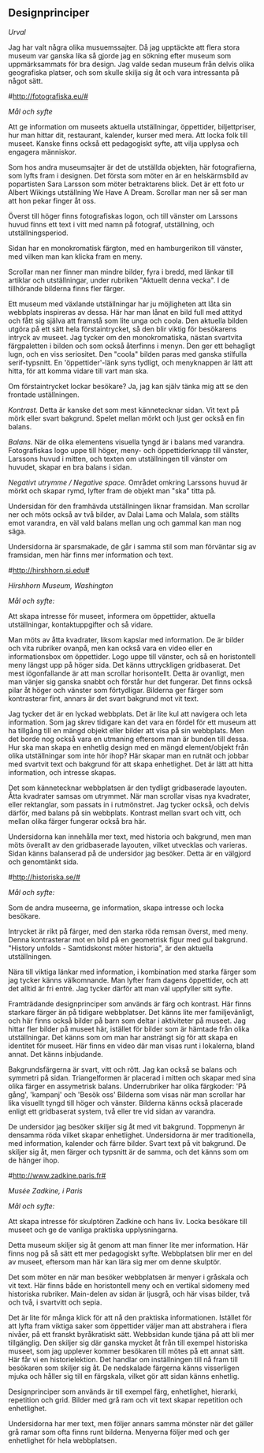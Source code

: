 Designprinciper
------
*Urval*


Jag har valt några olika musuemssajter. Då jag upptäckte att flera stora museum var ganska lika så gjorde jag en sökning efter museum som uppmärksammats för bra design. Jag valde sedan museum från delvis olika geografiska platser, och som skulle skilja sig åt och vara intressanta på något sätt.


#http://fotografiska.eu/#

*Mål och syfte*

Att ge information om museets aktuella utställningar, öppettider, biljettpriser, hur man hittar dit, restaurant, kalender, kurser med mera. Att locka folk till museet. Kanske finns också ett pedagogiskt syfte, att vilja upplysa och engagera människor.

Som hos andra museumsajter är det de utställda objekten, här fotografierna, som lyfts fram i designen. Det första som möter en är en helskärmsbild av popartisten Sara Larsson som möter betraktarens blick. Det är ett foto ur Albert Wikings utställning We Have A Dream. Scrollar man ner så ser man att hon pekar finger åt oss.

Överst till höger finns fotografiskas logon, och till vänster om Larssons huvud finns ett text i vitt med namn på fotograf, utställning, och utställningsperiod.

Sidan har en monokromatisk färgton, med en hamburgerikon till vänster, med vilken man kan klicka fram en meny.

Scrollar man ner finner man mindre bilder, fyra i bredd, med länkar till artiklar och utställningar, under rubriken "Aktuellt denna vecka". I de tillhörande bilderna finns fler färger.


Ett museum med växlande utställningar har ju möjligheten att låta sin webbplats inspireras av dessa. Här har man lånat en bild full med attityd och fått sig själva att framstå som lite unga och coola. Den aktuella bilden utgöra på ett sätt hela förstaintrycket, så den blir viktig för besökarens intryck av museet. Jag tycker om den monokromatiska, nästan svartvita färgpaletten i bilden och som också återfinns i menyn. Den ger ett behagligt lugn, och en viss seriositet. Den "coola" bilden paras med ganska stilfulla serif-typsnitt. En 'öppettider'-länk syns tydligt, och menyknappen är lätt att hitta, för att komma vidare till vart man ska.

Om förstaintrycket lockar besökare? Ja, jag kan själv tänka mig att se den frontade uställningen.

*Kontrast.* Detta är kanske det som mest kännetecknar sidan. Vit text på mörk eller svart bakgrund. Spelet mellan mörkt och ljust ger också en fin balans.

*Balans.* När de olika elementens visuella tyngd är i balans med varandra. Fotografiskas logo uppe till höger, meny- och öppettiderknapp till vänster, Larssons huvud i mitten, och texten om utställningen till vänster om huvudet, skapar en bra balans i sidan.

*Negativt utrymme / Negative space.* Området omkring Larssons huvud är mörkt och skapar rymd, lyfter fram de objekt man "ska" titta på.

Undersidan för den framhävda utställningen liknar framsidan. Man scrollar ner och möts också av två bilder, av Dalai Lama och Malala, som ställts emot varandra, en väl vald balans mellan ung och gammal kan man nog säga.

Undersidorna är sparsmakade, de går i samma stil som man förväntar sig av framsidan, men här finns mer information och text.

#http://hirshhorn.si.edu#

*Hirshhorn Museum, Washington*

*Mål och syfte:*

Att skapa intresse för museet, informera om öppettider, aktuella utställningar, kontaktuppgifter och så vidare.

Man möts av åtta kvadrater, liksom kapslar med information. De är bilder och vita rubriker ovanpå, men kan också vara en video eller en informationsbox om öppettider. Logo uppe till vänster, och så en horistontell meny längst upp på höger sida. Det känns uttryckligen gridbaserat. Det mest iögonfallande är att man scrollar horisontellt. Detta är ovanligt, men man vänjer sig ganska snabbt och förstår hur det fungerar. Det finns också pilar åt höger och vänster som förtydligar. Bilderna ger färger som kontrasterar fint, annars är det svart bakgrund mot vit text.

Jag tycker det är en lyckad webbplats. Det är lite kul att navigera och leta information. Som jag skrev tidigare kan det vara en fördel för ett museum att ha tillgång till en mängd objekt eller bilder att visa på sin webbplats. Men det borde nog också vara en utmaning eftersom man är bunden till dessa. Hur ska man skapa en enhetlig design med en mängd element/objekt från olika utställningar som inte hör ihop? Här skapar man en rutnät och jobbar med svartvit text och bakgrund för att skapa enhetlighet. Det är lätt att hitta information, och intresse skapas.

Det som kännetecknar webbplatsen är den tydligt gridbaserade layouten. Åtta kvadrater samsas om utrymmet. När man scrollar visas nya kvadrater, eller rektanglar, som passats in i rutmönstret. Jag tycker också, och delvis därför, med balans på sin webbplats. Kontrast mellan svart och vitt, och mellan olika färger fungerar också bra här.

Undersidorna kan innehålla mer text, med historia och bakgrund, men man möts överallt av den gridbaserade layouten, vilket utvecklas och varieras. Sidan känns balanserad på de undersidor jag besöker. Detta är en välgjord och genomtänkt sida.

#http://historiska.se/#

*Mål och syfte:*

 Som de andra museerna, ge information, skapa intresse och locka besökare.

Intrycket är rikt på färger, med den starka röda remsan överst, med meny. Denna kontrasterar mot en bild på en geometrisk figur med gul bakgrund. "History unfolds - Samtidskonst möter historia", är den aktuella utställningen.

Nära till viktiga länkar med information, i kombination med starka färger som jag tycker känns välkomnande. Man lyfter fram dagens öppettider, och att det alltid är fri entré. Jag tycker därför att man väl uppfyller sitt syfte.

Framträdande designprinciper som används är färg och kontrast. Här finns starkare färger än på tidigare webbplatser. Det känns lite mer familjevänligt, och här finns också bilder på barn som deltar i aktiviteter på museet. Jag hittar fler bilder på museet här, istället för bilder som är hämtade från olika utställningar. Det känns som om man har ansträngt sig för att skapa en identitet för museet. Här finns en video där man visas runt i lokalerna, bland annat. Det känns inbjudande.

Bakgrundsfärgerna är svart, vitt och rött. Jag kan också se balans och symmetri på sidan. Triangelformen är placerad i mitten och skapar med sina olika färger en assymetrisk balans. Underrubriker har olika färgkoder: 'På gång', 'kampanj' och 'Besök oss' Bilderna som visas när man scrollar har lika visuellt tyngd till höger och vänster. Bilderna känns också placerade enligt ett gridbaserat system, två eller tre vid sidan av varandra.

De undersidor jag besöker skiljer sig åt med vit bakgrund. Toppmenyn är densamma röda vilket skapar enhetlighet. Undersidorna är mer traditionella, med information, kalender och färre bilder. Svart text på vit bakgrund. De skiljer sig åt, men färger och typsnitt är de samma, och det känns som om de hänger ihop.


#http://www.zadkine.paris.fr#

*Musée Zadkine, i Paris*

*Mål och syfte:*

 Att skapa intresse för skulptören Zadkine och hans liv. Locka besökare till museet och ge de vanliga praktiska upplysningarna.

Detta museum skiljer sig åt genom att man finner lite mer information. Här finns nog på så sätt ett mer pedagogiskt syfte. Webbplatsen blir mer en del av museet, eftersom man här kan lära sig mer om denne skulptör.

Det som möter en när man besöker webbplatsen är menyer i gråskala och vit text. Här finns både en horistontell meny och en vertikal sidomeny med historiska rubriker. Main-delen av sidan är ljusgrå, och här visas bilder, två och två, i svartvitt och sepia.

Det är lite för många klick för att nå den praktiska informationen. Istället för att lyfta fram viktiga saker som öppettider väljer man att abstrahera i flera nivåer, på ett franskt byråkratiskt sätt. Webbsidan kunde tjäna på att bli mer tillgänglig. Den skiljer sig där ganska mycket åt från till exempel historiska museet, som jag upplever kommer besökaren till mötes på ett annat sätt. Här får vi en historielektion. Det handlar om inställningen till nå fram till besökaren som skiljer sig åt. De nedskalade färgerna känns visserligen mjuka och håller sig till en färgskala, vilket gör att sidan känns enhetlig.

Designprinciper som används är till exempel färg, enhetlighet, hierarki, repetition och grid. Bilder med grå ram och vit text skapar repetition och enhetlighet.

Undersidorna har mer text, men följer annars samma mönster när det gäller grå ramar som ofta finns runt bilderna. Menyerna följer med och ger enhetlighet för hela webbplatsen.  
